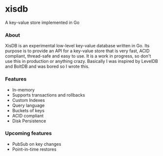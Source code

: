 # xisdb
A key-value store implemented in Go

### About
XisDB is an experimental low-level key-value database written in Go. Its purpose is to provide an API for a key-value store that is very fast, ACID compliant, thread-safe and easy to use. It is a work in progress, so don't use this in production or anything crazy. Basically I was inspired by LevelDB and BoltDB and was bored so I wrote this.

### Features
- In-memory
- Supports transactions and rollbacks
- Custom Indexes
- Query language
- Buckets of keys
- ACID compliant
- Disk Persistence

### Upcoming features
- PubSub on key changes
- Point-in-time restores
